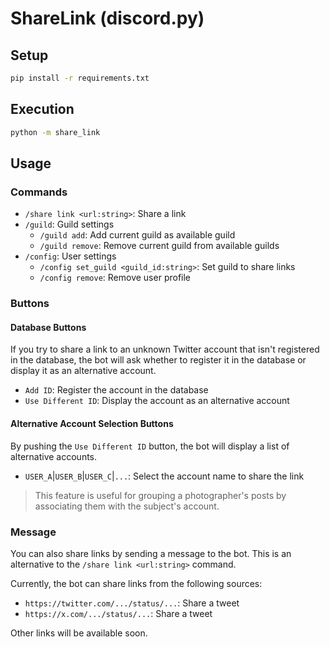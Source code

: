 # ShareLink (discord.py)

## Setup
```bash
pip install -r requirements.txt
```

## Execution
```bash
python -m share_link
```

## Usage

### Commands
- `/share link <url:string>`: Share a link
- `/guild`: Guild settings
    - `/guild add`: Add current guild as available guild
    - `/guild remove`: Remove current guild from available guilds
- `/config`: User settings
    - `/config set_guild <guild_id:string>`: Set guild to share links
    - `/config remove`: Remove user profile

### Buttons

#### Database Buttons
If you try to share a link to an unknown Twitter account that isn't registered in the database, the bot will ask whether to register it in the database or display it as an alternative account.
- `Add ID`: Register the account in the database
- `Use Different ID`: Display the account as an alternative account

#### Alternative Account Selection Buttons
By pushing the `Use Different ID` button, the bot will display a list of alternative accounts.
- `USER_A`|`USER_B`|`USER_C`|`...`: Select the account name to share the link

> This feature is useful for grouping a photographer's posts by associating them with the subject's account.


### Message
You can also share links by sending a message to the bot.
This is an alternative to the `/share link <url:string>` command.

Currently, the bot can share links from the following sources:
- `https://twitter.com/.../status/...`: Share a tweet
- `https://x.com/.../status/...`: Share a tweet

Other links will be available soon.

